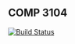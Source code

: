 ## COMP 3104
[![Build Status](https://travis-ci.org/kingtrip3/week05_comp3104_lab_exec-1.svg?branch=master)](https://travis-ci.org/kingtrip3/week05_comp3104_lab_exec-1)